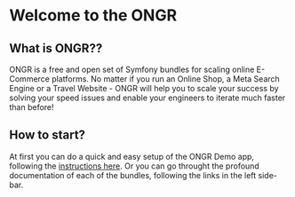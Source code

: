 # Welcome to the ONGR

## What is ONGR??

ONGR is a free and open set of Symfony bundles for scaling online E-Commerce platforms. No matter if you run an Online Shop, a Meta Search Engine or a Travel Website - ONGR will help you to scale your success by solving your speed issues and enable your engineers to iterate much faster than before!

## How to start?

At first you can do a quick and easy setup of the ONGR Demo app, following the [instructions here](http://docs.ongr.io/common/README). Or you can go throught the profound documentation of each of the bundles, following the links in the left side-bar.
